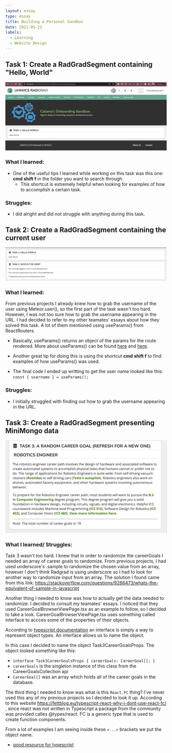 ```yaml
---
layout: essay
type: essay
title: Building a Personal Sandbox
date: 2021-05-21
labels:
  - Learning
  - Website Design
---
```



## Task 1: Create a RadGradSegment containing "Hello, World"

<img class="ui centered image" src="../images/Task1Completed.png" alt="NONE">

### What I learned: 
- One of the useful tips I learned while working on this task was this one: **cmd shift f** in the folder you want to search through. 
  - This shortcut is extremely helpful when looking for examples of how to accomplish a certain task.

### Struggles: 
- I did alright and did not struggle with anything during this task. 

## Task 2: Create a RadGradSegment containing the current user

<img class="ui centered image" src="../images/Task2Completed.png" alt="NONE">

### What I learned: 
From previous projects I already knew how to grab the username of the user using Meteor.user(), so the first part of the task wasn't too hard. However, I was not too sure how to grab the username appearing in the URL. I had decided to refer to my other teamates' essays about how they solved this task. A lot of them mentioned using useParams() from ReactRouters. 

- Basically, useParams() returns an object of the params for the route rendered. More about useParams() can be found [here](https://reach.tech/router/api/useParams) and [here](https://reactrouter.com/web/api/Hooks).

- Another great tip for doing this is using the shortcut **cmd shift f** to find examples of how useParams() was used. 

- The final code I ended up writting to get the user name looked like this:
`const { username } = useParams();`

### Struggles: 
- I initially struggled with finding out how to grab the username appearing in the URL. 

## Task 3: Create a RadGradSegment presenting MiniMongo data

<img class="ui centered image" src="../images/Task3Completed.png" alt="NONE">

### What I learned/ Struggles: 
Task 3 wasn't too hard. I knew that in order to randomize the careerGoals I needed an array of career goals to randomize. From previous projects, I had used underscore's .sample to randomize the chosen value from an array, however I don't think Radgrad is using underscore so I had to look for another way to randomize input from an array. The solution I found came from this link: https://stackoverflow.com/questions/9286473/whats-the-equivalent-of-sample-in-javascript

Another thing I needed to know was how to actually get the data needed to randomize. I decided to consult my teamates' essays. I noticed that they used CareerGoalBrowserViewPage.tsx as an example to follow, so I decided to take a look. CareerGoalBrowserViewPage.tsx uses something called interface to accces some of the properties of their objects. 

According to [typescript documentation](https://www.typescriptlang.org/docs/handbook/2/objects.html) an interface is simply a way to represent object types. An interface allows us to name the object. 

In this case I decided to name the object Task3CareerGoalsProps. The object looked something like this: 
- `interface Task3CareerGoalsProps {
  careerGoals: CareerGoal[];
}`
- `careerGoals` is the singleton instance of this class from the CareerGoalsCollection api 
- `CareerGoal[]` was an array which holds all of the career goals in the database. 

The third thing I needed to know was what is this `React.FC` thing? I've never used this any of my previous projects so I decided to look it up. According to this website https://fettblog.eu/typescript-react-why-i-dont-use-react-fc/ , since react was not written in Typescript a package from the community was provided calles @types/react. FC is a generic type that is used to create function components. 

From a lot of examples I am seeing inside these  `<...>` brackets we put the object name. 
- [good resource for typescript](https://react-typescript-cheatsheet.netlify.app/)


&nbsp;
&nbsp;
